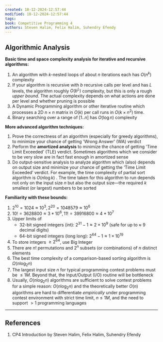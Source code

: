 ```yaml
---
created: 18-12-2024-12:57:44
modified: 18-12-2024-12:57:44
tags: 
book: Competitive Programming 4
authors: Steven Halim, Felix Halim, Suhendry Efendy
---
```

## Algorithmic Analysis

**Basic time and space complexity analysis for iterative and recursive algorithms:** 
1. An algorithm with $k$-nested loops of about $n$ iterations each has $O(n^k)$ complexity
2. If your algorithm is recursive with $b$ recursive calls per level and has $L$ levels, the algorithm roughly $O(b^L)$ complexity, but this is only a rough *upper bound*. The actual complexity depends on what actions are done per level and whether pruning is possible
3. A Dynamic Programming algorithm or other iterative routine which processes a 2D $n \times n$ matrix in $O(k)$ per call runs in $O(k \times n^2)$ time.
4. Binary searching over a range of $[1..n]$ has $O(\log{n})$ complexity

**More advanced algorithm techniques:**
1. Prove the correctness of an algorithm (especially for greedy algorithms), to minimize your chance of getting 'Wrong Answer' (WA) verdict
2. Perform the **amortized analysis** to minimize the chance of getting 'Time Limit Exceeded' (TLE) verdict. Sometimes algorithms which we consider to be very slow are in fact fast enough in amortized sense
3. Do output-sensitive analysis to analyze algorithm which (also) depends on output size and minimize your chance of getting the ‘Time Limit Exceeded’ verdict. For example, the time complexity of partial sort algorithm is $O(n \log{k})$ . The time taken for this algorithm to run depends not only on the input size $n$ but also the output size—the required $k$ smallest (or largest) numbers to be sorted 

**Familiarity with these bounds:**
1. $2^{10} = 1024 \approx 10^3, 2^{20} = 1048579 \approx 10^6$
2. $10! = 3628800 \approx 3*10^6, 11! = 39916800 \approx 4*10^7$
3. Upper limits of
	- 32-bit signed integers (int): $2^{31}-1 \approx 2 \times 10^9$ (safe for up to $\approx$ 9 decimal digits) 
	- 64-bit signed integers (long long): $2^{64}-1 \approx1 \times 10^{19}$
4. To store integers $\ge 2^{64}$, use Big Integer
5. There are $n!$ permutations and $2^n$ subsets (or combinations) of $n$ distinct elements
6. The best time complexity of a comparison-based sorting algorithm is $\Omega (n \log_2 {n})$
7. The largest input size $n$ for typical programming contest problems must be $\le 1 M$. Beyond that, the Input/Output (I/O) routine will be bottleneck
8. Usually, $O(n \log_2{n})$ algorithms are sufficient to solve contest problems for a simple reason: $O(n \log_2{n})$ and the theoretically better $O(n)$ algorithms are hard to differentiate *empirically* under programming contest environment with strict time limit, $n \le 1M$, and the need to support $\gt 1$ programming languages


---
## References

1. CP4 Introduction by Steven Halim, Felix Halim, Suhendry Efendy